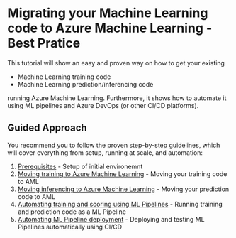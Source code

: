 # Migrating your Machine Learning code to Azure Machine Learning - Best Pratice

This tutorial will show an easy and proven way on how to get your existing

* Machine Learning training code
* Machine Learning prediction/inferencing code

running Azure Machine Learning. Furthermore, it shows how to automate it using ML pipelines and Azure DevOps (or other CI/CD platforms).

## Guided Approach

You recommend you to follow the proven step-by-step guidelines, which will cover everything from setup, running at scale, and automation:

1. [Prerequisites](00-prerequisites.md) - Setup of initial environemnt
1. [Moving training to Azure Machine Learning](01-training.md) - Moving your training code to AML
1. [Moving inferencing to Azure Machine Learning](02-inferencing.md) - Moving your prediction code to AML
1. [Automating training and scoring using ML Pipelines](03-pipelines.md) - Running training and prediction code as a ML Pipeline
1. [Automating ML Pipeline deployment](04-automation.md) - Deploying and testing ML Pipelines automatically using CI/CD
